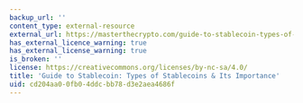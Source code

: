 ```yaml
---
backup_url: ''
content_type: external-resource
external_url: https://masterthecrypto.com/guide-to-stablecoin-types-of-stablecoins/
has_external_licence_warning: true
has_external_license_warning: true
is_broken: ''
license: https://creativecommons.org/licenses/by-nc-sa/4.0/
title: 'Guide to Stablecoin: Types of Stablecoins & Its Importance'
uid: cd204aa0-0fb0-4ddc-bb78-d3e2aea4686f
---
```

